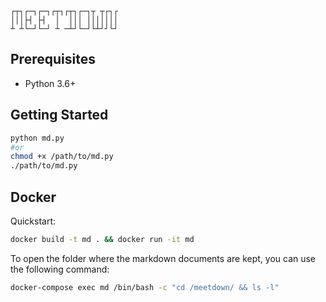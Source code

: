 ```
┌┬┐┌─┐┌─┐┌┬┐┌┬┐┌─┐┬ ┬┌┐┌
│││├┤ ├┤  │  │││ │││││││
┴ ┴└─┘└─┘ ┴ ─┴┘└─┘└┴┘┘└┘
```

## Prerequisites

* Python 3.6+

## Getting Started

```bash
python md.py
#or
chmod +x /path/to/md.py
./path/to/md.py
```

## Docker

Quickstart:
```bash
docker build -t md . && docker run -it md

```

To open the folder where the markdown documents are kept, you can use the following command:

```bash
docker-compose exec md /bin/bash -c "cd /meetdown/ && ls -l"
```